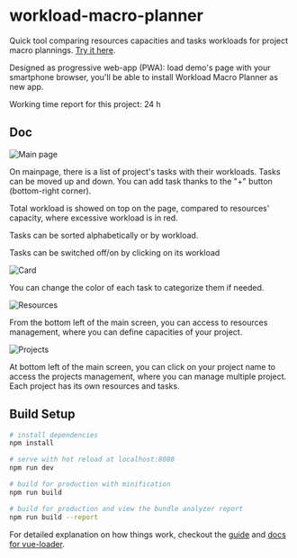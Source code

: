 # workload-macro-planner

Quick tool comparing resources capacities and tasks workloads
for project macro plannings.
[Try it here](https://keiwen.github.io/workload-macro-planner/).

Designed as progressive web-app (PWA):
load demo's page with your smartphone browser,
you'll be able to install Workload Macro Planner as new app.

Working time report for this project: 24 h


## Doc

![Main page](https://raw.githubusercontent.com/Keiwen/workload-macro-planner/master/samples/small/main.png)

On mainpage, there is a list of project's tasks
with their workloads. Tasks can be moved up and down.
You can add task thanks to the "+" button (bottom-right corner).

Total workload is showed on top on the page,
compared to resources' capacity,
where excessive workload is in red.

Tasks can be sorted alphabetically or by workload.

Tasks can be switched off/on by clicking on its workload

![Card](https://raw.githubusercontent.com/Keiwen/workload-macro-planner/master/samples/small/card.png)

You can change the color of each task to categorize them if needed.

![Resources](https://raw.githubusercontent.com/Keiwen/workload-macro-planner/master/samples/small/resources.png)

From the bottom left of the main screen,
you can access to resources management,
where you can define capacities of your project.

![Projects](https://raw.githubusercontent.com/Keiwen/workload-macro-planner/master/samples/small/projects.png)

At bottom left of the main screen, you can click on your project name
to access the projects management, where you can manage multiple project.
Each project has its own resources and tasks.



## Build Setup

``` bash
# install dependencies
npm install

# serve with hot reload at localhost:8080
npm run dev

# build for production with minification
npm run build

# build for production and view the bundle analyzer report
npm run build --report
```

For detailed explanation on how things work, checkout the [guide](http://vuejs-templates.github.io/webpack/) and [docs for vue-loader](http://vuejs.github.io/vue-loader).
